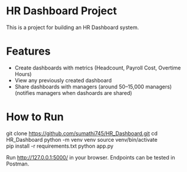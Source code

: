 # HR Dashboard Project

This is a project for building an HR Dashboard system.

# Features

- Create dashboards with metrics (Headcount, Payroll Cost, Overtime Hours)
- View any previously created dashboard 
- Share dashboards with managers (around 50–15,000 managers) (notifies managers when dashoards are shared)

# How to Run

git clone https://github.com/sumathi745/HR_Dashboard.git
cd HR_Dashboard
python -m venv venv
source venv/bin/activate  
pip install -r requirements.txt
python app.py

Run http://127.0.0.1:5000/ in your browser.
Endpoints can be tested in Postman.